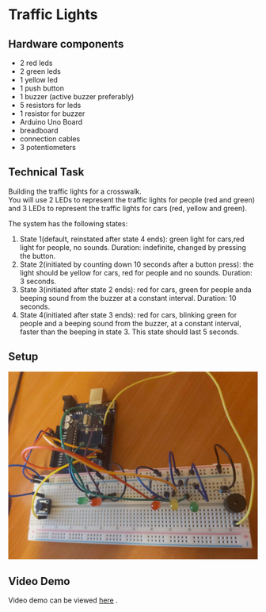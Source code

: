 # Traffic Lights

## Hardware components

* 2 red leds
* 2 green leds
* 1 yellow led
* 1 push button
* 1 buzzer (active buzzer preferably)
* 5 resistors for leds
* 1 resistor for buzzer
* Arduino Uno Board
* breadboard
* connection cables
* 3 potentiometers

## Technical Task 

Building  the  traffic  lights  for  a  crosswalk.   
You will use 2 LEDs to represent the traffic lights for people (red and green) and 3 LEDs to represent the traffic lights for cars (red, yellow and green).

The system has the following states:
1. State 1(default, reinstated after state 4 ends): green light for cars,red  light  for  people,  no  sounds.   Duration:  indefinite,  changed  by pressing the button.
2. State 2(initiated by counting down 10 seconds after a button press): the  light  should  be  yellow  for  cars,  red  for  people  and  no  sounds. Duration: 3 seconds.
3. State 3(initiated after state 2 ends): red for cars, green for people anda beeping sound from the buzzer at a constant interval.  Duration: 10 seconds.
4. State 4(initiated after state 3 ends): red for cars, blinking green for people and a beeping sound from the buzzer, at a constant interval, faster than the beeping in state 3.  This state should last 5 seconds.

## Setup

![setup](https://github.com/alexandraburu23/IntroductionToRobotics/blob/main/Homework2/setup.jpg)

## Video Demo

Video demo can be viewed [here](https://drive.google.com/file/d/1NNJxuIA7x-5kLP-6mjYyttLZF8OrrUAM/view?usp=sharing) .
